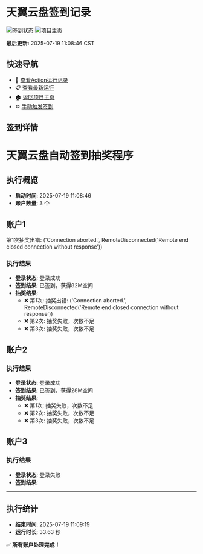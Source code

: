 # 天翼云盘签到记录

[![签到状态](https://github.com/shaoxiax/189pan/actions/workflows/main.yml/badge.svg)](https://github.com/shaoxiax/189pan/actions/workflows/main.yml) [![项目主页](https://img.shields.io/badge/GitHub-项目主页-blue?logo=github)](https://github.com/shaoxiax/189pan)

**最后更新:** 2025-07-19 11:08:46 CST

## 快速导航

- 🔄 [查看Action运行记录](https://github.com/shaoxiax/189pan/actions)
- 📋 [查看最新运行](https://github.com/shaoxiax/189pan/actions/runs/16384298300)
- 🏠 [返回项目主页](https://github.com/shaoxiax/189pan)
- ⚙️ [手动触发签到](https://github.com/shaoxiax/189pan/actions/workflows/main.yml)

## 签到详情

# 天翼云盘自动签到抽奖程序

## 执行概览
- **启动时间**: 2025-07-19 11:08:46
- **账户数量**: 3 个

## 账户1
第1次抽奖出错: ('Connection aborted.', RemoteDisconnected('Remote end closed connection without response'))
### 执行结果
- **登录状态**: 登录成功
- **签到结果**: 已签到，获得82M空间
- **抽奖结果**:
  - ❌ 第1次: 抽奖出错: ('Connection aborted.', RemoteDisconnected('Remote end closed connection without response'))
  - ❌ 第2次: 抽奖失败，次数不足
  - ❌ 第3次: 抽奖失败，次数不足

## 账户2
### 执行结果
- **登录状态**: 登录成功
- **签到结果**: 已签到，获得28M空间
- **抽奖结果**:
  - ❌ 第1次: 抽奖失败，次数不足
  - ❌ 第2次: 抽奖失败，次数不足
  - ❌ 第3次: 抽奖失败，次数不足

## 账户3
### 执行结果
- **登录状态**: 登录失败
- **签到结果**: 

---
## 执行统计
- **结束时间**: 2025-07-19 11:09:19
- **运行时长**: 33.63 秒

✅ **所有账户处理完成！**
